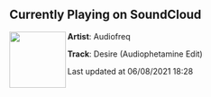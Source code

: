 ## Currently Playing on SoundCloud

[<img align="left" width="100" src="https://i1.sndcdn.com/artworks-yY1K3j8B9ndD-0-t500x500.png">](https://soundcloud.com/audiofreqdj/desire-audiophetamine-edit)

**Artist**: Audiofreq 

**Track**: Desire (Audiophetamine Edit)

Last updated at 06/08/2021 18:28
